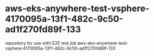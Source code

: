 # aws-eks-anywhere-test-vsphere-4170095a-13f1-482c-9c50-ad1f270fd89f-133
repository for use with E2E test job aws-eks-anywhere-test-vsphere:4170095a-13f1-482c-9c50-ad1f270fd89f-133

